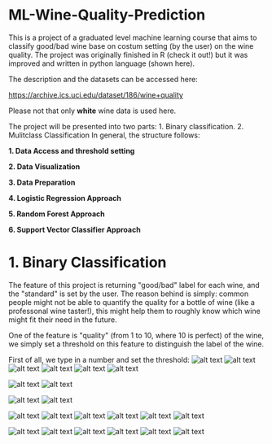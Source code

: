 # ML-Wine-Quality-Prediction
This is a project of a graduated level machine learning course that aims to classify good/bad wine base on costum setting (by the user) on the wine quality. The project was originally finished in R (check it out!) but it was improved and written in python language (shown here).

The description and the datasets can be accessed here:

https://archive.ics.uci.edu/dataset/186/wine+quality

Please not that only **white** wine data is used here.

The project will be presented into two parts: 1. Binary classification. 2. Mulitclass Classification
In general, the structure follows:

**1. Data Access and threshold setting**

**2. Data Visualization**
   
**3. Data Preparation**
   
**4. Logistic Regression Approach**   

**5. Random Forest Approach**   

**6. Support Vector Classifier Approach**


# 1. Binary Classification

The feature of this project is returning "good/bad" label for each wine, and the "standard" is set by the user. The reason behind is simply: common people might not be able to quantify the quality for a bottle of wine (like a professonal wine taster!), this might help them to roughly know which wine might fit their need in the future.

One of the feature is "quality" (from 1 to 10, where 10 is perfect) of the wine, we simply set a threshold on this feature to distinguish the label of the wine.

First of all, we type in a number and set the threshold:
![alt text](images/a1.png)
![alt text](images/a2.png)
![alt text](images/a3.png)
![alt text](images/a4.png)
![alt text](images/a5.png)
![alt text](images/a6.png)


![alt text](images/b1.png)
![alt text](images/b2.png)


![alt text](images/c1.png)
![alt text](images/c2.png)


![alt text](images/d1.png)
![alt text](images/d2.png)
![alt text](images/d3.png)
![alt text](images/e1.png)
![alt text](images/e2.png)
![alt text](images/e3.png)


![alt text](images/f1.png)
![alt text](images/f2.png)
![alt text](images/f3.png)
![alt text](images/f4.png)
![alt text](images/f5.png)
![alt text](images/f6.png)
